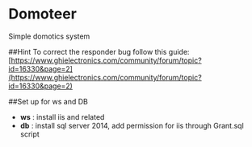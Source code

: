 # Domoteer
Simple domotics system

##Hint
To correct the responder bug follow this guide:
[https://www.ghielectronics.com/community/forum/topic?id=16330&page=2](https://www.ghielectronics.com/community/forum/topic?id=16330&page=2)

##Set up for ws and DB
- **ws** : install iis and related
- **db** : install sql server 2014, add permission for iis through Grant.sql script

